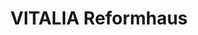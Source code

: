 ---
title: "VITALIA Reformhaus"
url: /muenchen/vitalia-reformhaus-kaestlenstrasse/
shop: Bioladen
---